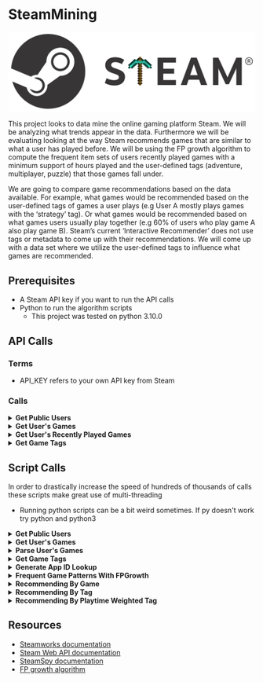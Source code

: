 # SteamMining

![Mining Steam](Images/steam_mining_logo.png)

This project looks to data mine the online gaming platform Steam. We will be analyzing what trends appear in the data. Furthermore we will be evaluating looking at the way Steam recommends games that are similar to what a user has played before. We will be using the FP growth algorithm to compute the frequent item sets of users recently played games with a minimum support of hours played and the user-defined tags (adventure, multiplayer, puzzle) that those games fall under. 

We are going to compare game recommendations based on the data available. For example, what games would be recommended based on the user-defined tags of games a user plays (e.g User A mostly plays games with the ‘strategy’ tag). Or what games would be recommended based on what games users usually play together (e.g 60% of users who play game A also play game B). Steam’s current ‘Interactive Recommender’ does not use tags or metadata to come up with their recommendations. We will come up with a data set where we utilize the user-defined tags to influence what games are recommended.

## Prerequisites 
- A Steam API key if you want to run the API calls
- Python to run the algorithm scripts
  - This project was tested on python 3.10.0

## API Calls

### Terms
- API_KEY refers to your own API key from Steam

### Calls

<details><summary><b>Get Public Users</b></summary>

This API call was used to get a list of public Steam users. As we need to know a user's games, their profile must be public for it to be useful to us. Unfortunately, there is no obvious method to check a user's profile visibility status. The best way to achieve this was to check the response for fields only a public profile would provide. An example would be 'realname' is only provided if the profile is public

API call: https://api.steampowered.com/ISteamUser/GetPlayerSummaries/v2/?key=API_KEY&steamids=

- For steamids you would provide a '+' deliminated list of steam ids up to a max of 100 ids per call.

Request:
```
https://api.steampowered.com/ISteamUser/GetPlayerSummaries/v2/?key=API_KEY&steamids=76561198052460701
```
Response:
```
{
    "response":{
        "players":[
            {
                "steamid":"76561198052460701",
                "communityvisibilitystate":3,
                "profilestate":1,
                "personaname":"Nate",
                "profileurl":"https://steamcommunity.com/id/ethic_xz/",
                "avatar":"https://steamcdn-a.akamaihd.net/steamcommunity/public/images/avatars/b7/b74c35ea69412656548ced1861fd09e081fb907d.jpg",
                "avatarmedium":"https://steamcdn-a.akamaihd.net/steamcommunity/public/images/avatars/b7/b74c35ea69412656548ced1861fd09e081fb907d_medium.jpg",
                "avatarfull":"https://steamcdn-a.akamaihd.net/steamcommunity/public/images/avatars/b7/b74c35ea69412656548ced1861fd09e081fb907d_full.jpg",
                "avatarhash":"b74c35ea69412656548ced1861fd09e081fb907d",
                "personastate":0,
                "realname":"Nate",
                "primaryclanid":"103582791429521408",
                "timecreated":1321121194,
                "personastateflags":0,
                "loccountrycode":"GB"
            }
        ]
    }
}
```

</details>


<details><summary><b>Get User's Games</b></summary>

The purpose of this call is to get a list of all the games played by some user. Something to note is this API call is very spotty. Sometimes it just won't work.

API call: https://api.steampowered.com/IPlayerService/GetOwnedGames/v1/?key=API_KEY&steamid=PUBLIC_STEAM_ID&format=json

- PUBLIC_STEAM_ID refers to a single public steam id

Request:
```
https://api.steampowered.com/IPlayerService/GetOwnedGames/v1/?key=API_KEY&steamid=76561198092171249&format=json
```

Response:
```
{
    "response":{ 
        "game_count":200,
        "games":[
            {
                "appid":4500,
                "playtime_forever":133,
                "playtime_windows_forever":0,
                "playtime_mac_forever":0,
                "playtime_linux_forever":0
            },
            {
                "appid":400,
                "playtime_forever":509,
                "playtime_windows_forever":0,
                "playtime_mac_forever":0,
                "playtime_linux_forever":0
            },
            .
            .
            .
            .
            .
        ]
    }
}
```

</details>

<details><summary><b>Get User's Recently Played Games</b></summary>

The purpose of this call is to get a list of all the recently played games from a public user. Getting only the recently played games allows us to keep the recommendations as up to date as possible. Additionally, Steam's API call to get all played games is very spotty and only works half the time.

API call: https://api.steampowered.com/IPlayerService/GetRecentlyPlayedGames/v1/?key=API_KEY&steamid=PUBLIC_STEAM_ID&format=json

- PUBLIC_STEAM_ID refers to a single public steam id

Request:
```
https://api.steampowered.com/IPlayerService/GetRecentlyPlayedGames/v1/?key=API_KEY&steamid=76561198052460701&format=json
```

Response:
```
{
    "response":{
        "total_count":4,
        "games":[
            {
                "appid":39210,
                "name":"FINAL FANTASY XIV Online",
                "playtime_2weeks":1778,
                "playtime_forever":36508,
                "img_icon_url":"98527a5229540d86ced171d8a5dff2f8a560fe80",
                "img_logo_url":"7888f35ccda304c0421951950c74b28357ea09bd",
                "playtime_windows_forever":36508,"playtime_mac_forever":0,
                "playtime_linux_forever":0
            },
            {
                "appid":1276790,
                "name":"Ruined King: A League of Legends Story™",
                "playtime_2weeks":380,
                "playtime_forever":380,
                "img_icon_url":"cac53a5db43167ab2bfe2be1496505bf0762710d",
                "img_logo_url":"1fda11413554296d710c8d81c73c65a6b4249329",
                "playtime_windows_forever":380,
                "playtime_mac_forever":0,
                "playtime_linux_forever":0
            },
            {
                "appid":359320,
                "name":"Elite Dangerous",
                "playtime_2weeks":145,
                "playtime_forever":8150,
                "img_icon_url":"670f2f289a180f7ac291585df847009640ebf1c5",
                "img_logo_url":"e7ae8414879ff5e547df85935ba5576dbc0639e3",
                "playtime_windows_forever":8150,
                "playtime_mac_forever":0,
                "playtime_linux_forever":0
            },
            {
                "appid":739630,
                "name":"Phasmophobia",
                "playtime_2weeks":81,
                "playtime_forever":1115,
                "img_icon_url":"125673b382059f666ec81477173380a76e1df0be",
                "img_logo_url":"e63390ac4ae4bf78787e09f5345629eb5955c6f1",
                "playtime_windows_forever":1115,
                "playtime_mac_forever":0,
                "playtime_linux_forever":0
            }
        ]
    }
}
```

</details>


<details><summary><b>Get Game Tags</b></summary>

For the purpose of recommendations we also wanted to retrieve user define tags. Steam doesn't provide a way to get these, so we relied on a third party API.

API call: https://steamspy.com/api.php?request=appdetails&appid=APP_ID

- APP_ID is the app id of the game you want details on

Request:
```
https://steamspy.com/api.php?request=appdetails&appid=730
```

Response:
```
{
    "appid":730,
    "name":"Counter-Strike: Global Offensive",
    "developer":"Valve, Hidden Path Entertainment",
    "publisher":"Valve",
    "score_rank":"",
    "positive":5309071,
    "negative":714606,
    "userscore":0,
    "owners":"50,000,000 .. 100,000,000",
    "average_forever":28420,
    "average_2weeks":842,
    "median_forever":6139,
    "median_2weeks":316,
    "price":"0",
    "initialprice":"0",
    "discount":"0",
    "ccu":741841,
    "languages":"English, Czech, Danish, Dutch, Finnish, French, German, Hungarian, Italian, Japanese, Korean, Norwegian, Polish, Portuguese, Portuguese - Brazil, Romanian, Russian, Simplified Chinese, Spanish - Spain, Swedish, Thai, Traditional Chinese, Turkish, Bulgarian, Ukrainian, Greek, Spanish - Latin America, Vietnamese",
    "genre":"Action, Free to Play",
    "tags":{
        "FPS":87052,
        "Shooter":62454,
        "Multiplayer":59663,
        "Competitive":51113,
        "Action":45695,
        "Team-Based":44633,
        "e-sports":41488,
        "Tactical":39816,
        "First-Person":37809,
        "PvP":32986,
        "Online Co-Op":32725,
        "Co-op":29180,
        "Strategy":29049,
        "Military":27704,
        "War":27139,
        "Difficult":25214,
        "Trading":24786,
        "Realistic":24590,
        "Fast-Paced":24580,
        "Moddable":5865
    }
}
```

</details>

## Script Calls

In order to drastically increase the speed of hundreds of thousands of calls these scripts make great use of multi-threading

- Running python scripts can be a bit weird sometimes. If py doesn't work try python and python3

<details><summary><b>Get Public Users</b></summary>

After making the API call this script parses the results, removing private profiles. It then writes those unpruned profiles to another file to be processed later.

Calling from the top level directory:
```sh
...\SteamMining> py .\UserScripts\get_public_users.py
```

Results are written to \CSVFiles\public_ids.csv

</details>


<details><summary><b>Get User's Games</b></summary>

After making the API call this script parses the results, removing private profiles. It then writes those unpruned profiles to another file to be processed later.

Calling from the top level directory:
```sh
...\SteamMining> py .\UserScripts\get_recent_games_csv.py
```

Results are written to \CSVFiles\game_list.csv

</details>


<details><summary><b>Parse User's Games</b></summary>

This script takes all the games of a user and extracts just the appid. It also puts the appids in a format that we can process

Calling from the top level directory:
```sh
...\SteamMining> py .\UserScripts\parse_games_csv.py
```

Results are written to \CSVFiles\parse_games_CSV.csv

</details>


<details><summary><b>Get Game Tags</b></summary>

Given some game, this script will extract all of the user defined tags

Calling from the top level directory:
```sh
...\SteamMining> py .\TagScripts\get_tags.py
```

Results are written to \CSVFiles\game_tag_list.csv

</details>


<details><summary><b>Generate App ID Lookup</b></summary>

This script creates a lookup table for appid to actual game name

Calling from the top level directory:
```sh
...\SteamMining> py .\AppScripts\app_list.py
```

Results are written to \CSVFiles\game_id_lookup.csv

</details>


<details><summary><b>Frequent Game Patterns With FPGrowth</b></summary>

Extract frequent pattern games from the list of user games

Calling from the top level directory:
```sh
...\SteamMining> py .\FPGrowthScripts\fpgrowth_script.py
```

Results are written to \FPGrowthScripts\dataset\data_games.csv

</details>


<details><summary><b>Recommending By Game</b></summary>

This script will create recommendations based off of the user's game data

Calling from the top level directory:
```sh
...\SteamMining> py .\RecommendationScripts\recommend_by_game.py
```

Results are written to standard output

</details>


<details><summary><b>Recommending By Tag</b></summary>

This script will create recommendations based off the user's most highly supported tags

Calling from the top level directory:
```sh
...\SteamMining> py .\RecommendationScripts\recommend_by_tag.py
```

Results are written to standard output

</details>


<details><summary><b>Recommending By Playtime Weighted Tag</b></summary>

This script recommends games based off the user's most played tags

Calling from the top level directory:
```sh
...\SteamMining> py .\RecommendationScripts\recommend_by_time_tag.py
```

Results are written to standard output

</details>




## Resources
- [Steamworks documentation](https://partner.steamgames.com/doc/home)
- [Steam Web API documentation](https://developer.valvesoftware.com/wiki/Steam_Web_API) 
- [SteamSpy documentation](https://steamspy.com/api.php)
- [FP growth algorithm](https://github.com/chonyy/fpgrowth_py) 
